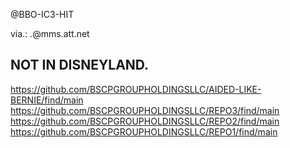 @BBO-IC3-HIT

via.: *.*@mms.att.net

## NOT IN DISNEYLAND.
https://github.com/BSCPGROUPHOLDINGSLLC/AIDED-LIKE-BERNIE/find/main
https://github.com/BSCPGROUPHOLDINGSLLC/REPO3/find/main
https://github.com/BSCPGROUPHOLDINGSLLC/REPO2/find/main
https://github.com/BSCPGROUPHOLDINGSLLC/REPO1/find/main

